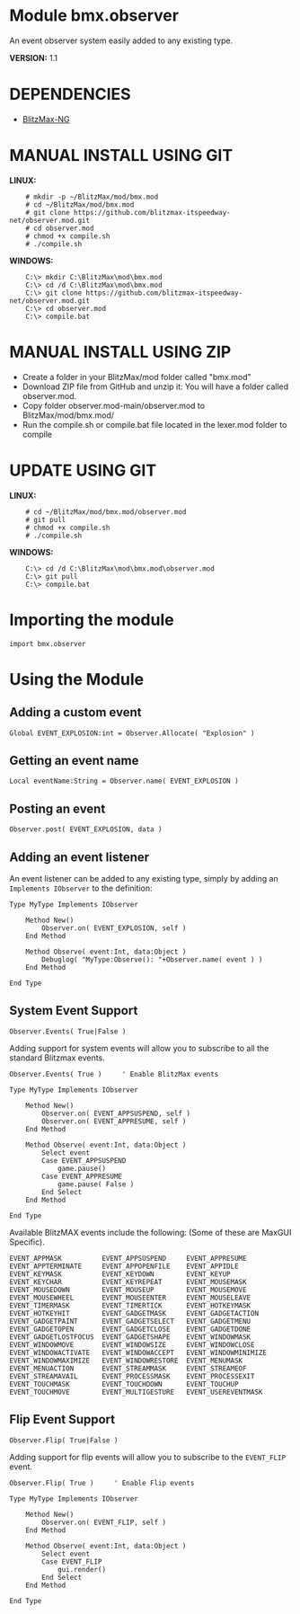 # Module bmx.observer

An event observer system easily added to any existing type.

**VERSION:** 1.1

# DEPENDENCIES
* [BlitzMax-NG](https://blitzmax.org/downloads/)

# MANUAL INSTALL USING GIT
**LINUX:**
```
    # mkdir -p ~/BlitzMax/mod/bmx.mod
    # cd ~/BlitzMax/mod/bmx.mod
    # git clone https://github.com/blitzmax-itspeedway-net/observer.mod.git
    # cd observer.mod
    # chmod +x compile.sh
    # ./compile.sh
```
**WINDOWS:**
```
    C:\> mkdir C:\BlitzMax\mod\bmx.mod
    C:\> cd /d C:\BlitzMax\mod\bmx.mod
    C:\> git clone https://github.com/blitzmax-itspeedway-net/observer.mod.git
    C:\> cd observer.mod
    C:\> compile.bat
```

# MANUAL INSTALL USING ZIP
* Create a folder in your BlitzMax/mod folder called "bmx.mod"
* Download ZIP file from GitHub and unzip it: You will have a folder called observer.mod.
* Copy folder observer.mod-main/observer.mod to BlitzMax/mod/bmx.mod/
* Run the compile.sh or compile.bat file located in the lexer.mod folder to compile

# UPDATE USING GIT
**LINUX:**
```
    # cd ~/BlitzMax/mod/bmx.mod/observer.mod
    # git pull
    # chmod +x compile.sh
    # ./compile.sh
```
**WINDOWS:**
```
    C:\> cd /d C:\BlitzMax\mod\bmx.mod\observer.mod
    C:\> git pull
    C:\> compile.bat
```

# Importing the module
```
import bmx.observer
```

# Using the Module

## Adding a custom event
```
Global EVENT_EXPLOSION:int = Observer.Allocate( "Explosion" )
```

## Getting an event name
```
Local eventName:String = Observer.name( EVENT_EXPLOSION )
```

## Posting an event
```
Observer.post( EVENT_EXPLOSION, data )
```

## Adding an event listener
An event listener can be added to any existing type, simply by adding an `Implements IObserver` to the definition:
```
Type MyType Implements IObserver

    Method New()
        Observer.on( EVENT_EXPLOSION, self )
    End Method

    Method Observe( event:Int, data:Object )
        Debuglog( "MyType:Observe(): "+Observer.name( event ) )
    End Method

End Type
```
## System Event Support
```
Observer.Events( True|False )
```
Adding support for system events will allow you to subscribe to all the standard Blitzmax events.
```
Observer.Events( True )     ' Enable BlitzMax events

Type MyType Implements IObserver

    Method New()
        Observer.on( EVENT_APPSUSPEND, self )
        Observer.on( EVENT_APPRESUME, self )
    End Method

    Method Observe( event:Int, data:Object )
        Select event
        Case EVENT_APPSUSPEND
            game.pause()
        Case EVENT_APPRESUME
            game.pause( False )
        End Select
    End Method

End Type
```

Available BlitzMAX events include the following:
(Some of these are MaxGUI Specific).

```
EVENT_APPMASK          EVENT_APPSUSPEND     EVENT_APPRESUME
EVENT_APPTERMINATE     EVENT_APPOPENFILE    EVENT_APPIDLE
EVENT_KEYMASK          EVENT_KEYDOWN        EVENT_KEYUP
EVENT_KEYCHAR          EVENT_KEYREPEAT      EVENT_MOUSEMASK
EVENT_MOUSEDOWN        EVENT_MOUSEUP        EVENT_MOUSEMOVE
EVENT_MOUSEWHEEL       EVENT_MOUSEENTER     EVENT_MOUSELEAVE
EVENT_TIMERMASK        EVENT_TIMERTICK      EVENT_HOTKEYMASK
EVENT_HOTKEYHIT        EVENT_GADGETMASK     EVENT_GADGETACTION
EVENT_GADGETPAINT      EVENT_GADGETSELECT   EVENT_GADGETMENU
EVENT_GADGETOPEN       EVENT_GADGETCLOSE    EVENT_GADGETDONE
EVENT_GADGETLOSTFOCUS  EVENT_GADGETSHAPE    EVENT_WINDOWMASK
EVENT_WINDOWMOVE       EVENT_WINDOWSIZE     EVENT_WINDOWCLOSE
EVENT_WINDOWACTIVATE   EVENT_WINDOWACCEPT   EVENT_WINDOWMINIMIZE
EVENT_WINDOWMAXIMIZE   EVENT_WINDOWRESTORE  EVENT_MENUMASK
EVENT_MENUACTION       EVENT_STREAMMASK     EVENT_STREAMEOF
EVENT_STREAMAVAIL      EVENT_PROCESSMASK    EVENT_PROCESSEXIT
EVENT_TOUCHMASK        EVENT_TOUCHDOWN      EVENT_TOUCHUP
EVENT_TOUCHMOVE        EVENT_MULTIGESTURE   EVENT_USEREVENTMASK
```

## Flip Event Support
```
Observer.Flip( True|False )
```
Adding support for flip events will allow you to subscribe to the `EVENT_FLIP` event.

```
Observer.Flip( True )     ' Enable Flip events

Type MyType Implements IObserver

    Method New()
        Observer.on( EVENT_FLIP, self )
    End Method

    Method Observe( event:Int, data:Object )
        Select event
        Case EVENT_FLIP
            gui.render()
        End Select
    End Method

End Type
```